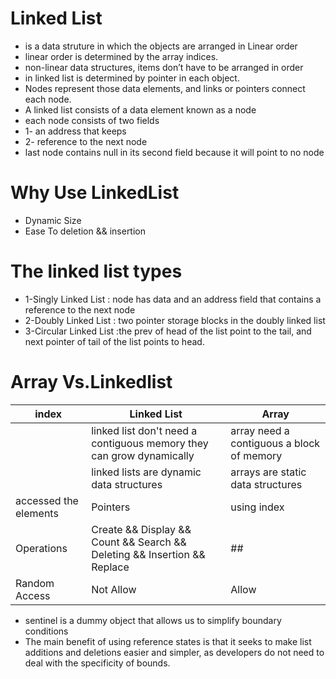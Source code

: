 # Linked List 
* is a data struture in which the objects are arranged in Linear order 
* linear order is determined by the array indices.
* non-linear data structures, items don’t have to be arranged in order
* in linked list is determined by pointer in each object.
* Nodes represent those data elements, and links or pointers connect each node.
* A linked list consists of a data element known as a node
* each node consists of two fields
* 1- an address that keeps
* 2- reference to the next node
* last node contains null in its second field because it will point to no node
# Why Use LinkedList
* Dynamic Size
* Ease To deletion && insertion
# The linked list types
* 1-Singly Linked List :  node has data and an address field that contains a reference to the next node
* 2-Doubly Linked List : two pointer storage blocks in the doubly linked list
* 3-Circular Linked List :the prev of head of the list point to the tail, and next pointer of tail of the list points to head.
# Array Vs.Linkedlist
| index| Linked List| Array |
| -- | -- |---|
|  |linked list don't need a contiguous memory they can grow dynamically|array need a contiguous a block of memory  |
|  | linked lists are dynamic data structures  |  arrays are static data structures |
| accessed the elements |Pointers| using index |
| Operations |Create && Display && Count && Search && Deleting && Insertion && Replace | ## |
| Random Access | Not Allow | Allow |


* sentinel is a dummy object that allows us to simplify boundary conditions
* The main benefit of using reference states is that it seeks to make list additions and deletions easier and simpler, as developers do not need to deal with the specificity of bounds.
 
